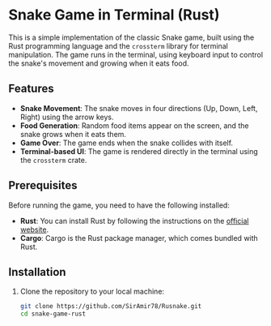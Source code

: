 # Snake Game in Terminal (Rust)

This is a simple implementation of the classic Snake game, built using the Rust programming language and the `crossterm` library for terminal manipulation. The game runs in the terminal, using keyboard input to control the snake's movement and growing when it eats food.

## Features

- **Snake Movement**: The snake moves in four directions (Up, Down, Left, Right) using the arrow keys.
- **Food Generation**: Random food items appear on the screen, and the snake grows when it eats them.
- **Game Over**: The game ends when the snake collides with itself.
- **Terminal-based UI**: The game is rendered directly in the terminal using the `crossterm` crate.

## Prerequisites

Before running the game, you need to have the following installed:

- **Rust**: You can install Rust by following the instructions on the [official website](https://www.rust-lang.org/learn/get-started).
- **Cargo**: Cargo is the Rust package manager, which comes bundled with Rust.

## Installation

1. Clone the repository to your local machine:

   ```bash
   git clone https://github.com/SirAmir78/Rusnake.git
   cd snake-game-rust
